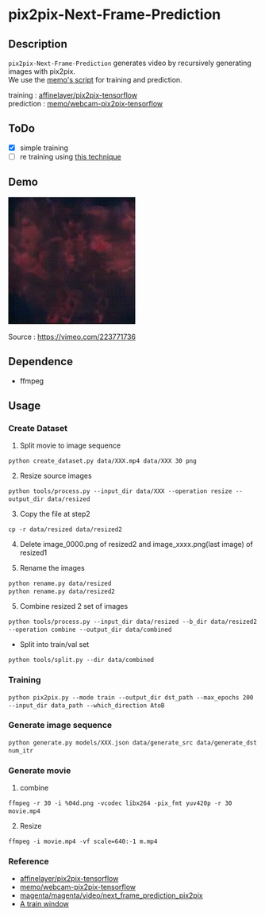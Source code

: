 # pix2pix-Next-Frame-Prediction

## Description

`pix2pix-Next-Frame-Prediction` generates video by recursively generating images with pix2pix.  
We use the [memo's script](https://github.com/memo/webcam-pix2pix-tensorflow) for training and prediction.  

training : [affinelayer/pix2pix-tensorflow](https://github.com/affinelayer/pix2pix-tensorflow)  
prediction : [memo/webcam-pix2pix-tensorflow](https://github.com/memo/webcam-pix2pix-tensorflow)  

## ToDo

* [x] simple training
* [ ] re training using [this technique](https://magenta.tensorflow.org/nfp_p2p)

## Demo

<img src="images/demo.gif"/>

Source : https://vimeo.com/223771736

## Dependence
* ffmpeg

## Usage

### Create Dataset

1. Split movie to image sequence

```
python create_dataset.py data/XXX.mp4 data/XXX 30 png
```

2. Resize source images

```
python tools/process.py --input_dir data/XXX --operation resize --output_dir data/resized
```

3. Copy the file at step2
```
cp -r data/resized data/resized2
```

4. Delete image_0000.png of resized2 and image_xxxx.png(last image) of resized1

5. Rename the images

```
python rename.py data/resized
python rename.py data/resized2
```

5. Combine resized 2 set of images

```
python tools/process.py --input_dir data/resized --b_dir data/resized2 --operation combine --output_dir data/combined
```

* Split into train/val set

```
python tools/split.py --dir data/combined
```

### Training

```
python pix2pix.py --mode train --output_dir dst_path --max_epochs 200 --input_dir data_path --which_direction AtoB
```

### Generate image sequence

```
python generate.py models/XXX.json data/generate_src data/generate_dst num_itr
```

### Generate movie

1. combine
```
ffmpeg -r 30 -i %04d.png -vcodec libx264 -pix_fmt yuv420p -r 30 movie.mp4
```

2. Resize

```
ffmpeg -i movie.mp4 -vf scale=640:-1 m.mp4
```


### Reference

* [affinelayer/pix2pix-tensorflow](https://github.com/affinelayer/pix2pix-tensorflow)  
* [memo/webcam-pix2pix-tensorflow](https://github.com/memo/webcam-pix2pix-tensorflow)  
* [magenta/magenta/video/next_frame_prediction_pix2pix](https://github.com/tensorflow/magenta/tree/master/magenta/video/next_frame_prediction_pix2pix)  
* [A train window](https://magenta.tensorflow.org/nfp_p2p)  